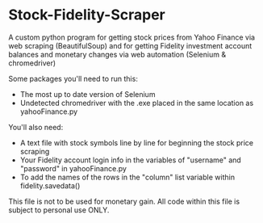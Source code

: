 # Stock-Fidelity-Scraper

A custom python program for getting stock prices from Yahoo Finance via web scraping (BeautifulSoup) and for getting Fidelity investment account balances and monetary changes via web automation (Selenium & chromedriver)

Some packages you'll need to run this:
- The most up to date version of Selenium
- Undetected chromedriver with the .exe placed in the same location as yahooFinance.py

You'll also need:
- A text file with stock symbols line by line for beginning the stock price scraping
- Your Fidelity account login info in the variables of "username" and "password" in yahooFinance.py
- To add the names of the rows in the "column" list variable within fidelity.savedata()

This file is not to be used for monetary gain. All code within this file is subject to personal use ONLY.
